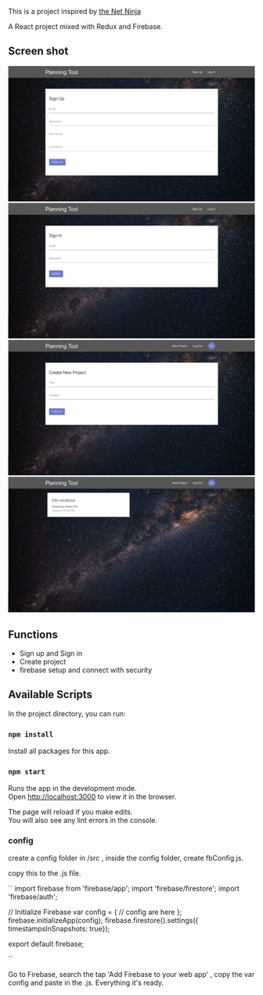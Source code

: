 This is a project inspired by [the Net Ninja](https://youtu.be/CkePdocytWM)

A React project mixed with Redux and Firebase.

## Screen shot
![picture](public/img/shot1.png)
![picture](public/img/shot2.png)
![picture](public/img/shot3.png)
![picture](public/img/shot4.png)


## Functions

  - Sign up and Sign in
  - Create project 
  - firebase setup and connect with security


## Available Scripts

In the project directory, you can run:

### `npm install`

Install all packages for this app.


### `npm start`

Runs the app in the development mode.<br>
Open [http://localhost:3000](http://localhost:3000) to view it in the browser.

The page will reload if you make edits.<br>
You will also see any lint errors in the console.

### config

create a config folder in /src , inside the config folder, create fbConfig.js.

copy this to the .js file.

``
import firebase from 'firebase/app';
import 'firebase/firestore';
import 'firebase/auth';

// Initialize Firebase
var config = {
      // config are here
  };
  firebase.initializeApp(config);
  firebase.firestore().settings({ timestampsInSnapshots: true});

  export default firebase;

``

Go to Firebase, search the tap 'Add Firebase to your web app' ,
copy the var config and paste in the .js.
Everything it's ready.



